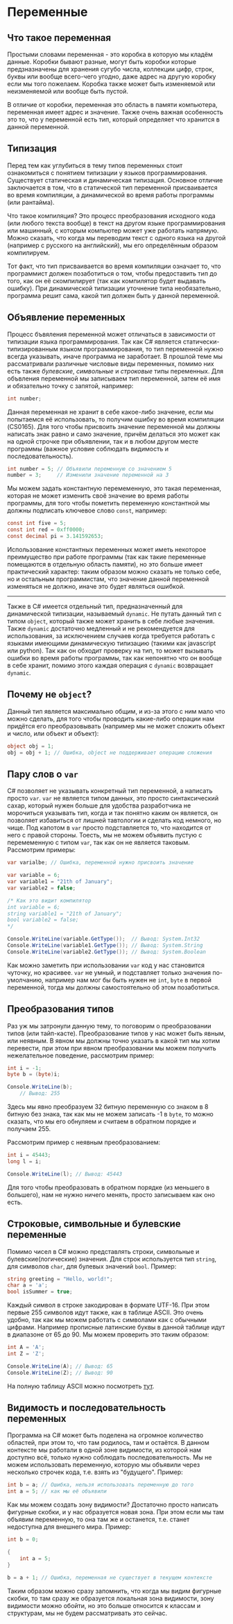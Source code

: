 # Переменные

## Что такое переменная

Простыми словами переменная - это коробка в которую мы кладём данные. Коробки бывают разные, могут быть коробки которые предзназначены для хранения сугубо числа, коллекции цифр, строк, буквы или вообще всего-чего угодно, даже адрес на другую коробку если мы того пожелаем. Коробка также может быть изменяемой или неизменяемой или вообще быть пустой.

В отличие от коробки, переменная это область в памяти компьютера, переменная имеет адрес и значение. Также очень важная особенность это то, что у переменной есть тип, который определяет что хранится в данной переменной.

## Типизация

Перед тем как углубиться в тему типов переменных стоит ознакомиться с понятием типизации у языков программирования. Существует статическая и динамическая типизация. Основное отличие заключается в том, что в статической тип переменной присваивается во время компиляции, а динамической во время работы программы (или рантайма).

Что такое компиляция? Это процесс преобразования исходного кода (или любого текста вообще) в текст на другом языке программирования или машинный, с которым компьютер может уже работать напрямую. Можно сказать, что когда мы переводим текст с одного языка на другой (например с русского на английский), мы его определённым образом компилируем.

Тот факт, что тип присваивается во время компиляции означает то, что программист должен позаботиться о том, чтобы предоставить тип до того, как он её скомпилирует (так как компилятор будет выдавать ошибку). При динамической типизации уточнение типа необязательно, программа решит сама, какой тип должен быть у данной переменной.

## Объявление переменных

Процесс бъвяления переменной может отличаться в зависимости от типизации языка программирования. Так как C# является статически-типизированным языком программирования, то тип переменной нужно всегда указывать, иначе программа не заработает. В прошлой теме мы рассматривали различные числовые виды переменных, помимо них есть также _булевские_, _символьные_ и _строковые_ типы переменных. Для объвления переменной мы записываем тип переменной, затем её имя и обязательно точку с запятой, например:

```csharp
int number;
```

Данная переменная не хранит в себе какое-либо значение, если мы попытаемся её использовать, то получим ошибку во время компиляции (CS0165). Для того чтобы присвоить значение переменной мы должны написать знак равно и само значение, причём делаться это может как на одной строчке при объявлении, так и в любом другом месте программы (важное условие соблюдать видимость и последовательность).

```csharp
int number = 5; // Объявили переменную со значением 5
number = 3;     // Изменили значение переменной на 3
```

Мы можем задать константную перемеменную, это такая переменная, которая не может изменить своё значение во время работы программы, для того чтобы пометить переменную константной мы должны подписать ключевое слово `const`, например:

```csharp
const int five = 5;
const int red = 0xff0000;
const decimal pi = 3.141592653;
```

Использование константных переменных может иметь некоторое преимущество при работе программы (так как такие переменные помещаются в отдельную область памяти), но это больше имеет практический характер: таким образом можно сказать не только себе, но и остальным программистам, что значение данной переменной изменяться не должно, иначе это будет являться ошибкой.

---

Также в C# имеется отдельный тип, предназначенный для динамической типизации, называемый `dynamic`. Не путать данный тип с типом `object`, который также может хранить в себе любые значения. Также `dynamic` достаточно медленный и не рекомендуется для использования, за исключением случаев когда требуется работать с языками имеющими динамическую типизацию (такими как javascript или python). Так как он обходит проверку на тип, то может вызывать ошибки во время работы программы, так как непонятно что он вообще в себе хранит, помимо этого каждая операция с `dynamic` возвращает `dynamic`.

## Почему не `object`?

Данный тип является максимально общим, и из-за этого с ним мало что можно сделать, для того чтобы проводить какие-либо операции нам придётся его преобразовывать (например мы не может сложить объект и число, или объект и объект):

```csharp
object obj = 1;
obj = obj + 1; // Ошибка, object не поддерживает операцию сложения
```

## Пару слов о `var`

C# позволяет не указывать конкретный тип переменной, а написать просто `var`. `var` не является типом данных, это просто синтаксический сахар, который нужен больше для удобства разработчика не морочиться указывать тип, когда и так понятно каким он является, он позволяет избавиться от лишней тавтологии и сделать код немного, но чище. Под капотом в `var` просто подставляется то, что находится от него с правой стороны. Тоесть, мы не можем объявить пустую с перемеменную с типом `var`, так как он не является таковым. Рассмотрим примеры:

```csharp
var varialbe; // Ошибка, переменной нужно присвоить значение
```

```csharp
var variable = 6;
var variable1 = "21th of January";
var variable2 = false;

/* Как это видит компилятор
int variable = 6;
string variable1 = "21th of January";
bool variable2 = false;
*/

Console.WriteLine(variable.GetType());  // Вывод: System.Int32
Console.WriteLine(variable1.GetType()); // Вывод: System.String
Console.WriteLine(variable2.GetType()); // Вывод: System.Boolean
```

Как можно заметить при использовании `var` код у нас становится чуточку, но красивее. `var` не умный, и подставляет только значения по-умолчанию, например нам мог бы быть нужен не `int`, `byte` в первой переменной, тогда мы должны самостоятельно об этом позаботиться.

## Преобразования типов

Раз уж мы затронули данную тему, то поговорим о преобразовании типов (или тайп-касте). Преобразование типов у нас может быть явным, или неявным. В явном мы должны точно указать в какой тип мы хотим перевести, при этом при явном преобразовании мы можем получить нежелательное поведение, рассмотрим пример:

```csharp
int i = -1;
byte b = (byte)i;

Console.WriteLine(b);
    // Вывод: 255
```

Здесь мы явно преобразуем 32 битную переменную со знаком в 8 битную без знака, так как мы не можем записать -1 в `byte`, то можно сказать, что мы его обнуляем и считаем в обратном порядке и получаем 255.

Рассмотрим пример с неявным преобразованием:

```csharp
int i = 45443;
long l = i;

Console.WriteLine(l); // Вывод: 45443
```

Для того чтобы преобразовать в обратном порядке (из меньшего в большего), нам не нужно ничего менять, просто записываем как оно есть.

## Строковые, символьные и булевские переменные

Помимо чисел в C# можно представлять строки, символьные и булевские(логические) значения. Для строк используется тип `string`, для символов `char`, для булевых значений `bool`. Пример:

```csharp
string greeting = "Hello, world!";
char a = 'a';
bool isSummer = true;
```

Каждый символ в строке закодирован в формате UTF-16. При этом первые 255 символов идут также, как в таблице ASCII. Это очень удобно, так как мы можем работать с символами как с обычными цифрами. Например прописные латинские буквы в данной таблице идут в диапазоне от 65 до 90. Мы можем проверить это таким образом:

```csharp
int A = 'A';
int Z = 'Z';

Console.WriteLine(A); // Вывод: 65
Console.WriteLine(Z); // Вывод: 90
```

На полную таблицу ASCII можно посмотреть [тут](https://external-content.duckduckgo.com/iu/?u=https%3A%2F%2Fupload.wikimedia.org%2Fwikipedia%2Fcommons%2Fthumb%2Fd%2Fdd%2FASCII-Table.svg%2F1261px-ASCII-Table.svg.png&f=1&nofb=1).

## Видимость и последовательность переменных

Программа на C# может быть поделена на огромное количество областей, при этом то, что там родилось, там и остаётся. В данном контексте мы работали в одной зоне видимости, из которой нам доступно всё, только нужно соблюдать последовательность. Мы не можем использовать переменную, которую мы объявили через несколько строчек кода, т.е. взять из "будущего". Пример:

```csharp
int b = a; // Ошибка, нельзя использовать переменную до того
int a = 5; // как мы её объявили
```

Как мы можем создать зону видимости? Достаточно просто написать фигурные скобки, и у нас образуется новая зона. При этом если мы там объявим переменную, то она там же и останется, т.е. станет недоступна для внешнего мира. Пример:

```csharp
int b = 0;

{
	int a = 5;
}

b = a + 1; // Ошибка, переменная не существует в текущем контексте
```

Таким образом можно сразу запомнить, что когда мы видим фигурные скобки, то там сразу же образуется локальная зона видимости, зону видимости можно обойти, но это больше относится к классам и структурам, мы не будем рассматривать это сейчас.
